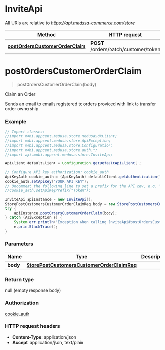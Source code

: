 # InviteApi

All URIs are relative to *https://api.medusa-commerce.com/store*

Method | HTTP request | Description
------------- | ------------- | -------------
[**postOrdersCustomerOrderClaim**](InviteApi.md#postOrdersCustomerOrderClaim) | **POST** /orders/batch/customer/token | Claim an Order

<a name="postOrdersCustomerOrderClaim"></a>
# **postOrdersCustomerOrderClaim**
> postOrdersCustomerOrderClaim(body)

Claim an Order

Sends an email to emails registered to orders provided with link to transfer order ownership

### Example
```java
// Import classes:
//import mobi.appcent.medusa.store.MedusaSdkClient;
//import mobi.appcent.medusa.store.ApiException;
//import mobi.appcent.medusa.store.Configuration;
//import mobi.appcent.medusa.store.auth.*;
//import api.mobi.appcent.medusa.store.InviteApi;

ApiClient defaultClient = Configuration.getDefaultApiClient();

// Configure API key authorization: cookie_auth
ApiKeyAuth cookie_auth = (ApiKeyAuth) defaultClient.getAuthentication("cookie_auth");
cookie_auth.setApiKey("YOUR API KEY");
// Uncomment the following line to set a prefix for the API key, e.g. "Token" (defaults to null)
//cookie_auth.setApiKeyPrefix("Token");

InviteApi apiInstance = new InviteApi();
StorePostCustomersCustomerOrderClaimReq body = new StorePostCustomersCustomerOrderClaimReq(); // StorePostCustomersCustomerOrderClaimReq | 
try {
    apiInstance.postOrdersCustomerOrderClaim(body);
} catch (ApiException e) {
    System.err.println("Exception when calling InviteApi#postOrdersCustomerOrderClaim");
    e.printStackTrace();
}
```

### Parameters

Name | Type | Description  | Notes
------------- | ------------- | ------------- | -------------
 **body** | [**StorePostCustomersCustomerOrderClaimReq**](StorePostCustomersCustomerOrderClaimReq.md)|  | [optional]

### Return type

null (empty response body)

### Authorization

[cookie_auth](../README.md#cookie_auth)

### HTTP request headers

 - **Content-Type**: application/json
 - **Accept**: application/json, text/plain

